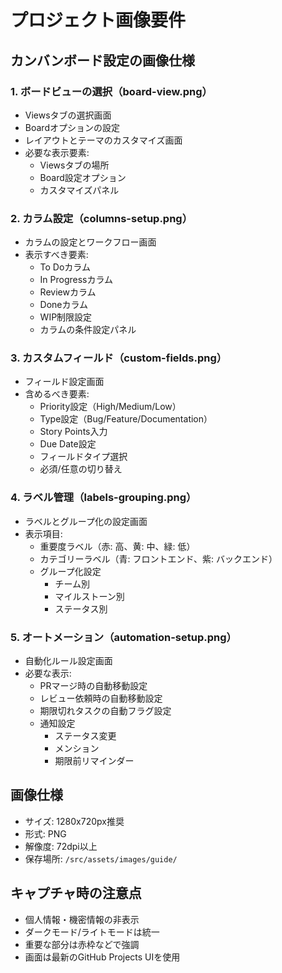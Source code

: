 # プロジェクト画像要件

## カンバンボード設定の画像仕様

### 1. ボードビューの選択（board-view.png）
- Viewsタブの選択画面
- Boardオプションの設定
- レイアウトとテーマのカスタマイズ画面
- 必要な表示要素:
  * Viewsタブの場所
  * Board設定オプション
  * カスタマイズパネル

### 2. カラム設定（columns-setup.png）
- カラムの設定とワークフロー画面
- 表示すべき要素:
  * To Doカラム
  * In Progressカラム
  * Reviewカラム
  * Doneカラム
  * WIP制限設定
  * カラムの条件設定パネル

### 3. カスタムフィールド（custom-fields.png）
- フィールド設定画面
- 含めるべき要素:
  * Priority設定（High/Medium/Low）
  * Type設定（Bug/Feature/Documentation）
  * Story Points入力
  * Due Date設定
  * フィールドタイプ選択
  * 必須/任意の切り替え

### 4. ラベル管理（labels-grouping.png）
- ラベルとグループ化の設定画面
- 表示項目:
  * 重要度ラベル（赤: 高、黄: 中、緑: 低）
  * カテゴリーラベル（青: フロントエンド、紫: バックエンド）
  * グループ化設定
    - チーム別
    - マイルストーン別
    - ステータス別

### 5. オートメーション（automation-setup.png）
- 自動化ルール設定画面
- 必要な表示:
  * PRマージ時の自動移動設定
  * レビュー依頼時の自動移動設定
  * 期限切れタスクの自動フラグ設定
  * 通知設定
    - ステータス変更
    - メンション
    - 期限前リマインダー

## 画像仕様
- サイズ: 1280x720px推奨
- 形式: PNG
- 解像度: 72dpi以上
- 保存場所: `/src/assets/images/guide/`

## キャプチャ時の注意点
- 個人情報・機密情報の非表示
- ダークモード/ライトモードは統一
- 重要な部分は赤枠などで強調
- 画面は最新のGitHub Projects UIを使用

